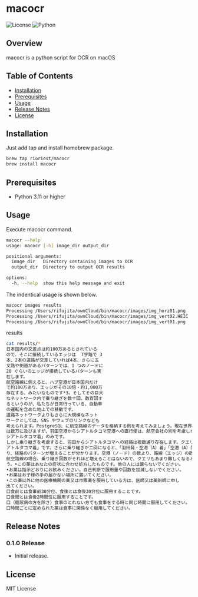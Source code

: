 # macocr

![License](https://img.shields.io/badge/license-MIT-blue.svg)
![Python](https://img.shields.io/badge/Python-3.11%2B-blue)

## Overview

macocr is a python script for OCR on macOS

## Table of Contents

- [Installation](#installation)
- [Prerequisites](#prerequisites)
- [Usage](#usage)
- [Release Notes](#release-notes)
- [License](#license)

## Installation

Just add tap and install homebrew package.

```bash
brew tap rioriost/macocr
brew install macocr
```

## Prerequisites

- Python 3.11 or higher

## Usage

Execute macocr command.

```bash
macocr --help
usage: macocr [-h] image_dir output_dir

positional arguments:
  image_dir   Directory containing images to OCR
  output_dir  Directory to output OCR results

options:
  -h, --help  show this help message and exit
```

The indentical usage is shown below.

```bash
macocr images results
Processing /Users/rifujita/ownCloud/bin/macocr/images/img_horz01.png
Processing /Users/rifujita/ownCloud/bin/macocr/images/img_vert02.HEIC
Processing /Users/rifujita/ownCloud/bin/macocr/images/img_vert01.png
```

results

```bash
cat results/*
日本国内の交差点は約100万あるとされている
ので、そこに接続しているエッジは  T字路で 3
本、2本の道路が交差していれば4本、さらに五
叉路や側道があるパターンでは、1 つのノードに
20 ぐらいのエッジが接続しているパターンも実
在します。
航空路線に例えると、ハブ空港が日本国内だけ
で約100万あり、エッジがその10倍・約1,000万
存在する、みたいなものです*3。そしてその巨大
なネットワーク内で乗り継ぎを数十回、数百回す
るというのが、私たちが日常行っている、自動車
の運転を含めた地上での移動です。
道路ネットワークよりもさらに大規模なネット
ワークとしては、SNS やウェブのリンクなども
考えられます。PostgreSQL に航空路線のデータを格納する例を考えてみましょう。現在世界には約三千五百の空港があり、それらの空港を結ぶ航空路線
は数万に及びますが、羽田空港からシアトルタコマ空港への直行便は、航空会社の別を考慮しなければ一路線しかありません。条件は「羽田発
シアトルタコマ着」のみです。
しかし乗り継ぎを考慮すると、羽田からシアトルタコマへの経路は複数通り存在します。クエリの条件は「羽田発・空港（A）着」「空港（A）発シ
アトルタコマ着」です。さらに乗り継ぎが二回になると、「羽田発・空港（A）着」「空港（A）発-空港（B）着」「空港（B）着・シアトルタコマ着」とな
り、経路のパターンが増えることが分かります。空港（ノード）の数より、路線（エッジ）の数がかなり多くなるのはこういう理由です。
航空路線の場合、乗り継ぎ回数がそれほど増えることはないので、クエリもあまり難しくなるとは考えにくく、SQL で十分対応できるでしょ
う。•この薬はあなたの症状に合わせ処方したものです。他の人には譲らないでください。
•お薬は指示どおりにお飲みください。自己判断で服用量や回数を加減しないでください。
•お薬はお子様の手の届かない場所に置いてください。
•この薬以外に他の医療機関の薬又は市販薬を服用している方は、医師又は薬剤師に申し
出てください。
口食前とは食事前30分位、食後とは食後30分位に服用することです。
口食間とは食後2時間位に服用することです。
口（糖尿病の方を除き）食事のとれない方でも食事をする時と同じ時間に服用してください。
口時間ごとに定められた薬は食事に関係なく服用してください。
```

## Release Notes

### 0.1.0 Release
* Initial release.

## License
MIT License
